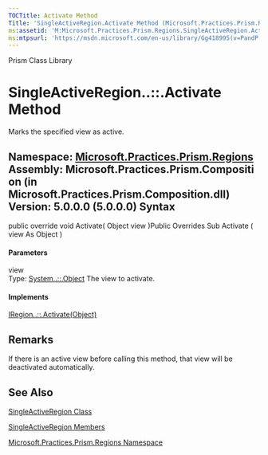 ```yaml
---
TOCTitle: Activate Method
Title: 'SingleActiveRegion.Activate Method (Microsoft.Practices.Prism.Regions)'
ms:assetid: 'M:Microsoft.Practices.Prism.Regions.SingleActiveRegion.Activate(System.Object)'
ms:mtpsurl: 'https://msdn.microsoft.com/en-us/library/Gg418995(v=PandP.50)'
---
```


Prism Class Library

SingleActiveRegion..::.Activate Method
======================================

Marks the specified view as active.

**Namespace:** [Microsoft.Practices.Prism.Regions](https://msdn.microsoft.com/n:microsoft.practices.prism.regions)
**Assembly:** Microsoft.Practices.Prism.Composition (in Microsoft.Practices.Prism.Composition.dll) Version: 5.0.0.0 (5.0.0.0)
Syntax
------

<span id="syntaxToggle"></span>public override void Activate( Object view )Public Overrides Sub Activate ( view As Object )
#### Parameters

view  
Type: [System..::.Object](http://msdn2.microsoft.com/en-us/library/e5kfa45b)
The view to activate.

#### Implements

[IRegion..::.Activate(Object)](https://msdn.microsoft.com/m:microsoft.practices.prism.regions.iregion.activate(system.object))

Remarks
-------

<span id="remarksToggle"></span>If there is an active view before calling this method, that view will be deactivated automatically.

See Also
--------

<span id="seeAlsoToggle"></span>
[SingleActiveRegion Class](https://msdn.microsoft.com/t:microsoft.practices.prism.regions.singleactiveregion)

[SingleActiveRegion Members](https://msdn.microsoft.com/allmembers.t:microsoft.practices.prism.regions.singleactiveregion)

[Microsoft.Practices.Prism.Regions Namespace](https://msdn.microsoft.com/n:microsoft.practices.prism.regions)
